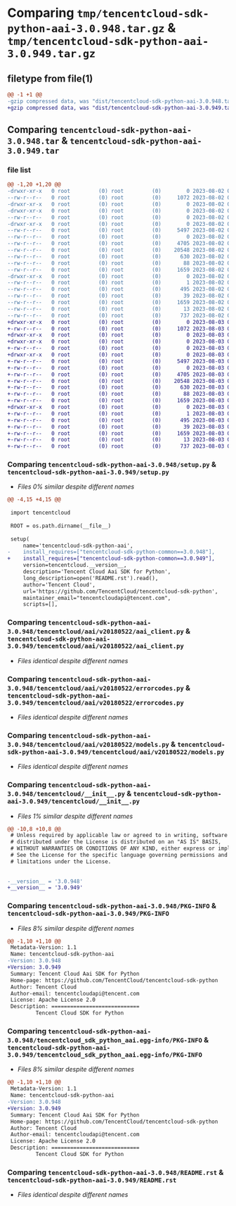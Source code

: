 # Comparing `tmp/tencentcloud-sdk-python-aai-3.0.948.tar.gz` & `tmp/tencentcloud-sdk-python-aai-3.0.949.tar.gz`

## filetype from file(1)

```diff
@@ -1 +1 @@
-gzip compressed data, was "dist/tencentcloud-sdk-python-aai-3.0.948.tar", last modified: Wed Aug  2 00:21:43 2023, max compression
+gzip compressed data, was "dist/tencentcloud-sdk-python-aai-3.0.949.tar", last modified: Thu Aug  3 00:18:05 2023, max compression
```

## Comparing `tencentcloud-sdk-python-aai-3.0.948.tar` & `tencentcloud-sdk-python-aai-3.0.949.tar`

### file list

```diff
@@ -1,20 +1,20 @@
-drwxr-xr-x   0 root         (0) root         (0)        0 2023-08-02 00:21:43.000000 tencentcloud-sdk-python-aai-3.0.948/
--rw-r--r--   0 root         (0) root         (0)     1072 2023-08-02 00:21:43.000000 tencentcloud-sdk-python-aai-3.0.948/setup.py
-drwxr-xr-x   0 root         (0) root         (0)        0 2023-08-02 00:21:43.000000 tencentcloud-sdk-python-aai-3.0.948/tencentcloud/
-drwxr-xr-x   0 root         (0) root         (0)        0 2023-08-02 00:21:43.000000 tencentcloud-sdk-python-aai-3.0.948/tencentcloud/aai/
--rw-r--r--   0 root         (0) root         (0)        0 2023-08-02 00:21:43.000000 tencentcloud-sdk-python-aai-3.0.948/tencentcloud/aai/__init__.py
-drwxr-xr-x   0 root         (0) root         (0)        0 2023-08-02 00:21:43.000000 tencentcloud-sdk-python-aai-3.0.948/tencentcloud/aai/v20180522/
--rw-r--r--   0 root         (0) root         (0)     5497 2023-08-02 00:21:43.000000 tencentcloud-sdk-python-aai-3.0.948/tencentcloud/aai/v20180522/aai_client.py
--rw-r--r--   0 root         (0) root         (0)        0 2023-08-02 00:21:43.000000 tencentcloud-sdk-python-aai-3.0.948/tencentcloud/aai/v20180522/__init__.py
--rw-r--r--   0 root         (0) root         (0)     4705 2023-08-02 00:21:43.000000 tencentcloud-sdk-python-aai-3.0.948/tencentcloud/aai/v20180522/errorcodes.py
--rw-r--r--   0 root         (0) root         (0)    20548 2023-08-02 00:21:43.000000 tencentcloud-sdk-python-aai-3.0.948/tencentcloud/aai/v20180522/models.py
--rw-r--r--   0 root         (0) root         (0)      630 2023-08-02 00:21:43.000000 tencentcloud-sdk-python-aai-3.0.948/tencentcloud/__init__.py
--rw-r--r--   0 root         (0) root         (0)       88 2023-08-02 00:21:43.000000 tencentcloud-sdk-python-aai-3.0.948/setup.cfg
--rw-r--r--   0 root         (0) root         (0)     1659 2023-08-02 00:21:43.000000 tencentcloud-sdk-python-aai-3.0.948/PKG-INFO
-drwxr-xr-x   0 root         (0) root         (0)        0 2023-08-02 00:21:43.000000 tencentcloud-sdk-python-aai-3.0.948/tencentcloud_sdk_python_aai.egg-info/
--rw-r--r--   0 root         (0) root         (0)        1 2023-08-02 00:21:43.000000 tencentcloud-sdk-python-aai-3.0.948/tencentcloud_sdk_python_aai.egg-info/dependency_links.txt
--rw-r--r--   0 root         (0) root         (0)      495 2023-08-02 00:21:43.000000 tencentcloud-sdk-python-aai-3.0.948/tencentcloud_sdk_python_aai.egg-info/SOURCES.txt
--rw-r--r--   0 root         (0) root         (0)       39 2023-08-02 00:21:43.000000 tencentcloud-sdk-python-aai-3.0.948/tencentcloud_sdk_python_aai.egg-info/requires.txt
--rw-r--r--   0 root         (0) root         (0)     1659 2023-08-02 00:21:43.000000 tencentcloud-sdk-python-aai-3.0.948/tencentcloud_sdk_python_aai.egg-info/PKG-INFO
--rw-r--r--   0 root         (0) root         (0)       13 2023-08-02 00:21:43.000000 tencentcloud-sdk-python-aai-3.0.948/tencentcloud_sdk_python_aai.egg-info/top_level.txt
--rw-r--r--   0 root         (0) root         (0)      737 2023-08-02 00:21:43.000000 tencentcloud-sdk-python-aai-3.0.948/README.rst
+drwxr-xr-x   0 root         (0) root         (0)        0 2023-08-03 00:18:05.000000 tencentcloud-sdk-python-aai-3.0.949/
+-rw-r--r--   0 root         (0) root         (0)     1072 2023-08-03 00:18:05.000000 tencentcloud-sdk-python-aai-3.0.949/setup.py
+drwxr-xr-x   0 root         (0) root         (0)        0 2023-08-03 00:18:05.000000 tencentcloud-sdk-python-aai-3.0.949/tencentcloud/
+drwxr-xr-x   0 root         (0) root         (0)        0 2023-08-03 00:18:05.000000 tencentcloud-sdk-python-aai-3.0.949/tencentcloud/aai/
+-rw-r--r--   0 root         (0) root         (0)        0 2023-08-03 00:18:05.000000 tencentcloud-sdk-python-aai-3.0.949/tencentcloud/aai/__init__.py
+drwxr-xr-x   0 root         (0) root         (0)        0 2023-08-03 00:18:05.000000 tencentcloud-sdk-python-aai-3.0.949/tencentcloud/aai/v20180522/
+-rw-r--r--   0 root         (0) root         (0)     5497 2023-08-03 00:18:05.000000 tencentcloud-sdk-python-aai-3.0.949/tencentcloud/aai/v20180522/aai_client.py
+-rw-r--r--   0 root         (0) root         (0)        0 2023-08-03 00:18:05.000000 tencentcloud-sdk-python-aai-3.0.949/tencentcloud/aai/v20180522/__init__.py
+-rw-r--r--   0 root         (0) root         (0)     4705 2023-08-03 00:18:05.000000 tencentcloud-sdk-python-aai-3.0.949/tencentcloud/aai/v20180522/errorcodes.py
+-rw-r--r--   0 root         (0) root         (0)    20548 2023-08-03 00:18:05.000000 tencentcloud-sdk-python-aai-3.0.949/tencentcloud/aai/v20180522/models.py
+-rw-r--r--   0 root         (0) root         (0)      630 2023-08-03 00:18:05.000000 tencentcloud-sdk-python-aai-3.0.949/tencentcloud/__init__.py
+-rw-r--r--   0 root         (0) root         (0)       88 2023-08-03 00:18:05.000000 tencentcloud-sdk-python-aai-3.0.949/setup.cfg
+-rw-r--r--   0 root         (0) root         (0)     1659 2023-08-03 00:18:05.000000 tencentcloud-sdk-python-aai-3.0.949/PKG-INFO
+drwxr-xr-x   0 root         (0) root         (0)        0 2023-08-03 00:18:05.000000 tencentcloud-sdk-python-aai-3.0.949/tencentcloud_sdk_python_aai.egg-info/
+-rw-r--r--   0 root         (0) root         (0)        1 2023-08-03 00:18:05.000000 tencentcloud-sdk-python-aai-3.0.949/tencentcloud_sdk_python_aai.egg-info/dependency_links.txt
+-rw-r--r--   0 root         (0) root         (0)      495 2023-08-03 00:18:05.000000 tencentcloud-sdk-python-aai-3.0.949/tencentcloud_sdk_python_aai.egg-info/SOURCES.txt
+-rw-r--r--   0 root         (0) root         (0)       39 2023-08-03 00:18:05.000000 tencentcloud-sdk-python-aai-3.0.949/tencentcloud_sdk_python_aai.egg-info/requires.txt
+-rw-r--r--   0 root         (0) root         (0)     1659 2023-08-03 00:18:05.000000 tencentcloud-sdk-python-aai-3.0.949/tencentcloud_sdk_python_aai.egg-info/PKG-INFO
+-rw-r--r--   0 root         (0) root         (0)       13 2023-08-03 00:18:05.000000 tencentcloud-sdk-python-aai-3.0.949/tencentcloud_sdk_python_aai.egg-info/top_level.txt
+-rw-r--r--   0 root         (0) root         (0)      737 2023-08-03 00:18:05.000000 tencentcloud-sdk-python-aai-3.0.949/README.rst
```

### Comparing `tencentcloud-sdk-python-aai-3.0.948/setup.py` & `tencentcloud-sdk-python-aai-3.0.949/setup.py`

 * *Files 0% similar despite different names*

```diff
@@ -4,15 +4,15 @@
 
 import tencentcloud
 
 ROOT = os.path.dirname(__file__)
 
 setup(
     name='tencentcloud-sdk-python-aai',
-    install_requires=["tencentcloud-sdk-python-common==3.0.948"],
+    install_requires=["tencentcloud-sdk-python-common==3.0.949"],
     version=tencentcloud.__version__,
     description='Tencent Cloud Aai SDK for Python',
     long_description=open('README.rst').read(),
     author='Tencent Cloud',
     url='https://github.com/TencentCloud/tencentcloud-sdk-python',
     maintainer_email="tencentcloudapi@tencent.com",
     scripts=[],
```

### Comparing `tencentcloud-sdk-python-aai-3.0.948/tencentcloud/aai/v20180522/aai_client.py` & `tencentcloud-sdk-python-aai-3.0.949/tencentcloud/aai/v20180522/aai_client.py`

 * *Files identical despite different names*

### Comparing `tencentcloud-sdk-python-aai-3.0.948/tencentcloud/aai/v20180522/errorcodes.py` & `tencentcloud-sdk-python-aai-3.0.949/tencentcloud/aai/v20180522/errorcodes.py`

 * *Files identical despite different names*

### Comparing `tencentcloud-sdk-python-aai-3.0.948/tencentcloud/aai/v20180522/models.py` & `tencentcloud-sdk-python-aai-3.0.949/tencentcloud/aai/v20180522/models.py`

 * *Files identical despite different names*

### Comparing `tencentcloud-sdk-python-aai-3.0.948/tencentcloud/__init__.py` & `tencentcloud-sdk-python-aai-3.0.949/tencentcloud/__init__.py`

 * *Files 1% similar despite different names*

```diff
@@ -10,8 +10,8 @@
 # Unless required by applicable law or agreed to in writing, software
 # distributed under the License is distributed on an "AS IS" BASIS,
 # WITHOUT WARRANTIES OR CONDITIONS OF ANY KIND, either express or implied.
 # See the License for the specific language governing permissions and
 # limitations under the License.
 
 
-__version__ = '3.0.948'
+__version__ = '3.0.949'
```

### Comparing `tencentcloud-sdk-python-aai-3.0.948/PKG-INFO` & `tencentcloud-sdk-python-aai-3.0.949/PKG-INFO`

 * *Files 8% similar despite different names*

```diff
@@ -1,10 +1,10 @@
 Metadata-Version: 1.1
 Name: tencentcloud-sdk-python-aai
-Version: 3.0.948
+Version: 3.0.949
 Summary: Tencent Cloud Aai SDK for Python
 Home-page: https://github.com/TencentCloud/tencentcloud-sdk-python
 Author: Tencent Cloud
 Author-email: tencentcloudapi@tencent.com
 License: Apache License 2.0
 Description: ============================
         Tencent Cloud SDK for Python
```

### Comparing `tencentcloud-sdk-python-aai-3.0.948/tencentcloud_sdk_python_aai.egg-info/PKG-INFO` & `tencentcloud-sdk-python-aai-3.0.949/tencentcloud_sdk_python_aai.egg-info/PKG-INFO`

 * *Files 8% similar despite different names*

```diff
@@ -1,10 +1,10 @@
 Metadata-Version: 1.1
 Name: tencentcloud-sdk-python-aai
-Version: 3.0.948
+Version: 3.0.949
 Summary: Tencent Cloud Aai SDK for Python
 Home-page: https://github.com/TencentCloud/tencentcloud-sdk-python
 Author: Tencent Cloud
 Author-email: tencentcloudapi@tencent.com
 License: Apache License 2.0
 Description: ============================
         Tencent Cloud SDK for Python
```

### Comparing `tencentcloud-sdk-python-aai-3.0.948/README.rst` & `tencentcloud-sdk-python-aai-3.0.949/README.rst`

 * *Files identical despite different names*

